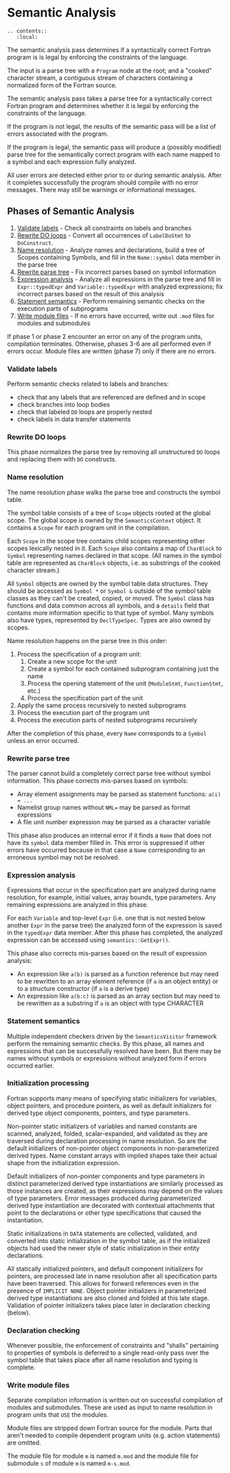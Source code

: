 <!--===- docs/Semantics.md 
  
   Part of the LLVM Project, under the Apache License v2.0 with LLVM Exceptions.
   See https://llvm.org/LICENSE.txt for license information.
   SPDX-License-Identifier: Apache-2.0 WITH LLVM-exception
  
-->

# Semantic Analysis

```eval_rst
.. contents::
   :local:
```

The semantic analysis pass determines if a syntactically correct Fortran
program is is legal by enforcing the constraints of the language.

The input is a parse tree with a `Program` node at the root;
and a "cooked" character stream, a contiguous stream of characters
containing a normalized form of the Fortran source.

The semantic analysis pass takes a parse tree for a syntactically
correct Fortran program and determines whether it is legal by enforcing
the constraints of the language.

If the program is not legal, the results of the semantic pass will be a list of
errors associated with the program.

If the program is legal, the semantic pass will produce a (possibly modified)
parse tree for the semantically correct program with each name mapped to a symbol
and each expression fully analyzed.

All user errors are detected either prior to or during semantic analysis.
After it completes successfully the program should compile with no error messages.
There may still be warnings or informational messages.

## Phases of Semantic Analysis

1. [Validate labels](#validate-labels) -
   Check all constraints on labels and branches
2. [Rewrite DO loops](#rewrite-do-loops) -
   Convert all occurrences of `LabelDoStmt` to `DoConstruct`.
3. [Name resolution](#name-resolution) -
   Analyze names and declarations, build a tree of Scopes containing Symbols,
   and fill in the `Name::symbol` data member in the parse tree
4. [Rewrite parse tree](#rewrite-parse-tree) -
   Fix incorrect parses based on symbol information
5. [Expression analysis](#expression-analysis) -
   Analyze all expressions in the parse tree and fill in `Expr::typedExpr` and
   `Variable::typedExpr` with analyzed expressions; fix incorrect parses
   based on the result of this analysis
6. [Statement semantics](#statement-semantics) -
   Perform remaining semantic checks on the execution parts of subprograms
7. [Write module files](#write-module-files) -
   If no errors have occurred, write out `.mod` files for modules and submodules

If phase 1 or phase 2 encounter an error on any of the program units,
compilation terminates. Otherwise, phases 3-6 are all performed even if
errors occur.
Module files are written (phase 7) only if there are no errors.

### Validate labels

Perform semantic checks related to labels and branches:
- check that any labels that are referenced are defined and in scope
- check branches into loop bodies
- check that labeled `DO` loops are properly nested
- check labels in data transfer statements

### Rewrite DO loops

This phase normalizes the parse tree by removing all unstructured `DO` loops
and replacing them with `DO` constructs.

### Name resolution

The name resolution phase walks the parse tree and constructs the symbol table.

The symbol table consists of a tree of `Scope` objects rooted at the global scope.
The global scope is owned by the `SemanticsContext` object.
It contains a `Scope` for each program unit in the compilation.

Each `Scope` in the scope tree contains child scopes representing other scopes
lexically nested in it.
Each `Scope` also contains a map of `CharBlock` to `Symbol` representing names
declared in that scope. (All names in the symbol table are represented as
`CharBlock` objects, i.e. as substrings of the cooked character stream.)

All `Symbol` objects are owned by the symbol table data structures.
They should be accessed as `Symbol *` or `Symbol &` outside of the symbol
table classes as they can't be created, copied, or moved.
The `Symbol` class has functions and data common across all symbols, and a
`details` field that contains more information specific to that type of symbol.
Many symbols also have types, represented by `DeclTypeSpec`.
Types are also owned by scopes.

Name resolution happens on the parse tree in this order:
1. Process the specification of a program unit:
   1. Create a new scope for the unit
   2. Create a symbol for each contained subprogram containing just the name
   3. Process the opening statement of the unit (`ModuleStmt`, `FunctionStmt`, etc.)
   4. Process the specification part of the unit
2. Apply the same process recursively to nested subprograms
3. Process the execution part of the program unit
4. Process the execution parts of nested subprograms recursively

After the completion of this phase, every `Name` corresponds to a `Symbol`
unless an error occurred.

### Rewrite parse tree

The parser cannot build a completely correct parse tree without symbol information.
This phase corrects mis-parses based on symbols:
- Array element assignments may be parsed as statement functions: `a(i) = ...`
- Namelist group names without `NML=` may be parsed as format expressions
- A file unit number expression may be parsed as a character variable

This phase also produces an internal error if it finds a `Name` that does not
have its `symbol` data member filled in. This error is suppressed if other
errors have occurred because in that case a `Name` corresponding to an erroneous
symbol may not be resolved.

### Expression analysis

Expressions that occur in the specification part are analyzed during name
resolution, for example, initial values, array bounds, type parameters.
Any remaining expressions are analyzed in this phase.

For each `Variable` and top-level `Expr` (i.e. one that is not nested below
another `Expr` in the parse tree) the analyzed form of the expression is saved
in the `typedExpr` data member. After this phase has completed, the analyzed
expression can be accessed using `semantics::GetExpr()`.

This phase also corrects mis-parses based on the result of expression analysis:
- An expression like `a(b)` is parsed as a function reference but may need
  to be rewritten to an array element reference (if `a` is an object entity)
  or to a structure constructor (if `a` is a derive type)
- An expression like `a(b:c)` is parsed as an array section but may need to be
  rewritten as a substring if `a` is an object with type CHARACTER

### Statement semantics

Multiple independent checkers driven by the `SemanticsVisitor` framework
perform the remaining semantic checks.
By this phase, all names and expressions that can be successfully resolved
have been. But there may be names without symbols or expressions without
analyzed form if errors occurred earlier.

### Initialization processing

Fortran supports many means of specifying static initializers for variables,
object pointers, and procedure pointers, as well as default initializers for
derived type object components, pointers, and type parameters.

Non-pointer static initializers of variables and named constants are
scanned, analyzed, folded, scalar-expanded, and validated as they are
traversed during declaration processing in name resolution.
So are the default initializers of non-pointer object components in
non-parameterized derived types.
Name constant arrays with implied shapes take their actual shape from
the initialization expression.

Default initializers of non-pointer components and type parameters
in distinct parameterized
derived type instantiations are similarly processed as those instances
are created, as their expressions may depend on the values of type
parameters.
Error messages produced during parameterized derived type instantiation
are decorated with contextual attachments that point to the declarations
or other type specifications that caused the instantiation.

Static initializations in `DATA` statements are collected, validated,
and converted into static initialization in the symbol table, as if
the initialized objects had used the newer style of static initialization
in their entity declarations.

All statically initialized pointers, and default component initializers for
pointers, are processed late in name resolution after all specification parts
have been traversed.
This allows for forward references even in the presence of `IMPLICIT NONE`.
Object pointer initializers in parameterized derived type instantiations are
also cloned and folded at this late stage.
Validation of pointer initializers takes place later in declaration
checking (below).

### Declaration checking

Whenever possible, the enforcement of constraints and "shalls" pertaining to
properties of symbols is deferred to a single read-only pass over the symbol table
that takes place after all name resolution and typing is complete.

### Write module files

Separate compilation information is written out on successful compilation
of modules and submodules. These are used as input to name resolution
in program units that `USE` the modules.

Module files are stripped down Fortran source for the module.
Parts that aren't needed to compile dependent program units (e.g. action statements)
are omitted.

The module file for module `m` is named `m.mod` and the module file for
submodule `s` of module `m` is named `m-s.mod`.
